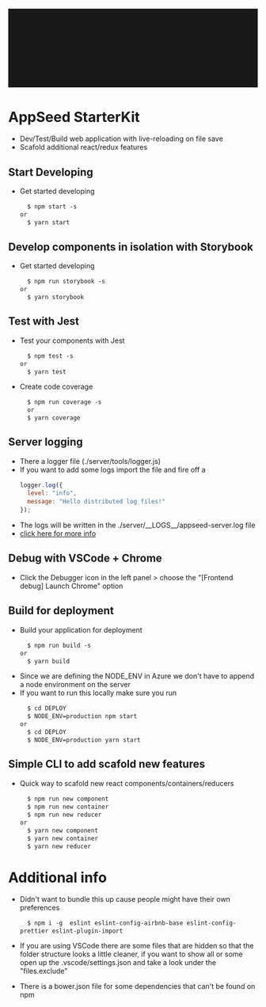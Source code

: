 ![Appseedica](/appseedica.gif)

# AppSeed StarterKit

- Dev/Test/Build web application with live-reloading on file save
- Scafold additional react/redux features

## Start Developing

- Get started developing

  ```
    $ npm start -s
  or
    $ yarn start
  ```

## Develop components in isolation with Storybook

- Get started developing

  ```
    $ npm run storybook -s
  or
    $ yarn storybook
  ```

## Test with Jest

- Test your components with Jest
  ```text
    $ npm test -s
  or
    $ yarn test
  ```
- Create code coverage

  ```text
    $ npm run coverage -s
    or
    $ yarn coverage
  ```

## Server logging

- There a logger file (./server/tools/logger.js)
- If you want to add some logs import the file and fire off a
  ```js
  logger.log({
    level: "info",
    message: "Hello distributed log files!"
  });
  ```
- The logs will be written in the ./server/\_\_LOGS\_\_/appseed-server.log file
- [click here for more info](https://github.com/winstonjs/winston)

## Debug with VSCode + Chrome

- Click the Debugger icon in the left panel > choose the "[Frontend debug] Launch Chrome" option

## Build for deployment

- Build your application for deployment
  ```
    $ npm run build -s
  or
    $ yarn build
  ```
- Since we are defining the NODE_ENV in Azure we don't have to append a node environment on the server
- If you want to run this locally make sure you run
  ```
    $ cd DEPLOY
    $ NODE_ENV=production npm start
  or
    $ cd DEPLOY
    $ NODE_ENV=production yarn start
  ```

## Simple CLI to add scafold new features

- Quick way to scafold new react components/containers/reducers

  ```
    $ npm run new component
    $ npm run new container
    $ npm run new reducer
  or
    $ yarn new component
    $ yarn new container
    $ yarn new reducer
  ```

# Additional info

- Didn't want to bundle this up cause people might have their own preferences

  ```text
    $ npm i -g  eslint eslint-config-airbnb-base eslint-config-prettier eslint-plugin-import
  ```

- If you are using VSCode there are some files that are hidden so that the folder structure looks a little cleaner, if you want to show all or some open up the .vscode/settings.json and take a look under the "files.exclude"

- There is a bower.json file for some dependencies that can't be found on npm
